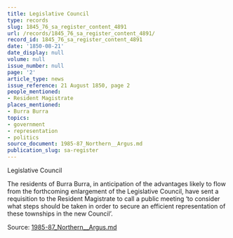 ```yaml
---
title: Legislative Council
type: records
slug: 1845_76_sa_register_content_4891
url: /records/1845_76_sa_register_content_4891/
record_id: 1845_76_sa_register_content_4891
date: '1850-08-21'
date_display: null
volume: null
issue_number: null
page: '2'
article_type: news
issue_reference: 21 August 1850, page 2
people_mentioned:
- Resident Magistrate
places_mentioned:
- Burra Burra
topics:
- government
- representation
- politics
source_document: 1985-87_Northern__Argus.md
publication_slug: sa-register
---
```


Legislative Council

The residents of Burra Burra, in anticipation of the advantages likely to flow from the forthcoming enlargement of the Legislative Council, have sent a requisition to the Resident Magistrate to call a public meeting ‘to consider what steps should be taken in order to secure an efficient representation of these townships in the new Council’.

Source: [1985-87_Northern__Argus.md](/downloads/markdown/1985-87_Northern__Argus.md)
